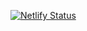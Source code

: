 [![Netlify Status](https://api.netlify.com/api/v1/badges/af0e35d5-67bc-4064-9fc6-46ead68153bd/deploy-status)](https://app.netlify.com/sites/questrush/deploys)
